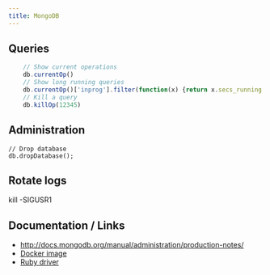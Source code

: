 ```yaml
---
title: MongoDB
---
```


## Queries

```javascript
	// Show current operations
	db.currentOp()
	// Show long running queries 
	db.currentOp()['inprog'].filter(function(x) {return x.secs_running > 10})
	// Kill a query
	db.killOp(12345)
```

## Administration

	// Drop database
	db.dropDatabase();
	
## Rotate logs

 kill -SIGUSR1 <mongod pid>

## Documentation / Links

* <http://docs.mongodb.org/manual/administration/production-notes/>
* [Docker image](https://hub.docker.com/_/mongo)
* [Ruby driver](https://github.com/mongodb/mongo-ruby-driver)
